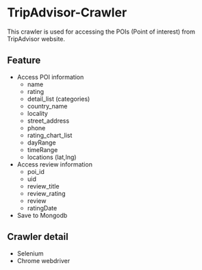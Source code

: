 # TripAdvisor-Crawler
This crawler is used for accessing the POIs (Point of interest) from TripAdvisor website.

## Feature
+ Access POI information<br/>
  - name
  - rating
  - detail_list (categories)
  - country_name
  - locality
  - street_address
  - phone
  - rating_chart_list
  - dayRange
  - timeRange
  - locations (lat,lng)
+ Access review information<br/>
  - poi_id
  - uid
  - review_title
  - review_rating
  - review
  - ratingDate
+ Save to Mongodb

## Crawler detail
+ Selenium
+ Chrome webdriver
